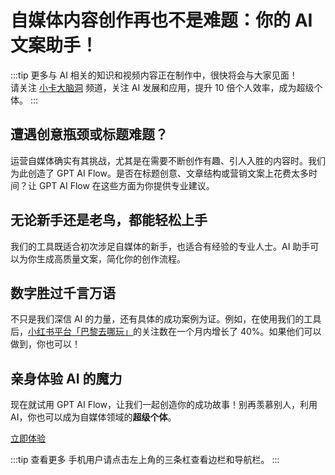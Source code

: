 # 自媒体内容创作再也不是难题：你的 AI 文案助手！

<!--
:::tip 优化
标题需要更短。
内容需要更细致。
::: -->

:::tip
更多与 AI 相关的知识和视频内容正在制作中，很快将会与大家见面！  
请关注 [小卡大脑洞](https://space.bilibili.com/137975681) 频道，关注 AI 发展和应用，提升 10 倍个人效率，成为超级个体。
:::

## 遭遇创意瓶颈或标题难题？

运营自媒体确实有其挑战，尤其是在需要不断创作有趣、引人入胜的内容时。我们为此创造了 GPT AI Flow。是否在标题创意、文章结构或营销文案上花费太多时间？让 GPT AI Flow 在这些方面为你提供专业建议。

## 无论新手还是老鸟，都能轻松上手

我们的工具既适合初次涉足自媒体的新手，也适合有经验的专业人士。AI 助手可以为你生成高质量文案，简化你的创作流程。

## 数字胜过千言万语

不只是我们深信 AI 的力量，还有具体的成功案例为证。例如，在使用我们的工具后，<a target="_blank" href="https://www.xiaohongshu.com/user/profile/56cf33c550c4b408633787cf">小红书平台「巴黎去哪玩」</a>的关注数在一个月内增长了 40%。如果他们可以做到，你也可以！

## 亲身体验 AI 的魔力

现在就试用 GPT AI Flow，让我们一起创造你的成功故事！别再羡慕别人，利用 AI，你也可以成为自媒体领域的**超级个体**。

[立即体验](./3-registration-process.md#下载-gpt-ai-flow-软件安装)

:::tip 查看更多
手机用户请点击左上角的三条杠查看边栏和导航栏。
:::
